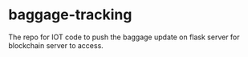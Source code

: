 # baggage-tracking
The repo for IOT code to push the baggage update on flask server for blockchain server to access.

